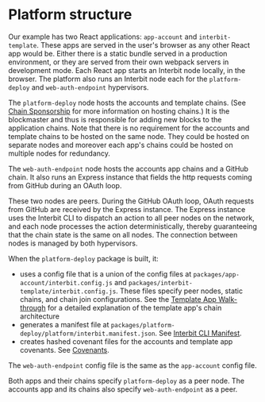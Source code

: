 # Platform structure

Our example has two React applications: `app-account` and 
`interbit-template`. These apps are served in the user's browser as any other 
React app would be. Either there is a static bundle served in a production 
environment, or they are served from their own webpack servers in development 
mode. Each React app starts an Interbit node locally, in the browser. The 
platform also runs an Interbit node each for the `platform-deploy` and 
`web-auth-endpoint` hypervisors. 

The `platform-deploy` node hosts the accounts and template chains. (See 
[Chain Sponsorship](../../reference/interbit-middleware/chainSponsorship.adoc) 
for more information on hosting chains.)  It is the blockmaster and thus is 
responsible for adding new blocks to the application chains. Note that there 
is no requirement for the accounts and template chains to be hosted on the 
same node. They could be hosted on separate nodes and moreover each app's 
chains could be hosted on multiple nodes for redundancy. 

The `web-auth-endpoint` node hosts the accounts app chains and a GitHub chain. 
It also runs an Express instance that fields the http requests coming from 
GitHub during an OAuth loop. 

These two nodes are peers. During the GitHub OAuth loop, OAuth requests 
from  GitHub are received by the Express instance. The Express instance uses 
the Interbit CLI to dispatch an action to all peer nodes on the network, and 
each node processes the action deterministically, thereby guaranteeing that 
the chain state is the same on all nodes. The connection between nodes is 
managed by both hypervisors. 

When the `platform-deploy` package is built, it:
- uses a config file that is a union of the config files at 
`packages/app-account/interbit.config.js` and 
`packages/interbit-template/interbit.config.js`. These files specify peer 
nodes, static chains, and chain join configurations. See the [Template App 
Walk-through](../template.adoc) for a detailed explanation of the template 
app's chain architecture 
- generates a manifest file at 
`packages/platform-deploy/platform/interbit.manifest.json`. See 
[Interbit CLI Manifest](../../reference/interbit-cli/manifest.adoc).
- creates hashed covenant files for the accounts and template app covenants. 
See [Covenants](../../key-concepts/covenants.adoc).

The `web-auth-endpoint` config file is the same as the `app-account` config 
file. 

Both apps and their chains specify `platform-deploy` as a peer node. The 
accounts app and its chains also specify `web-auth-endpoint` as a peer. 